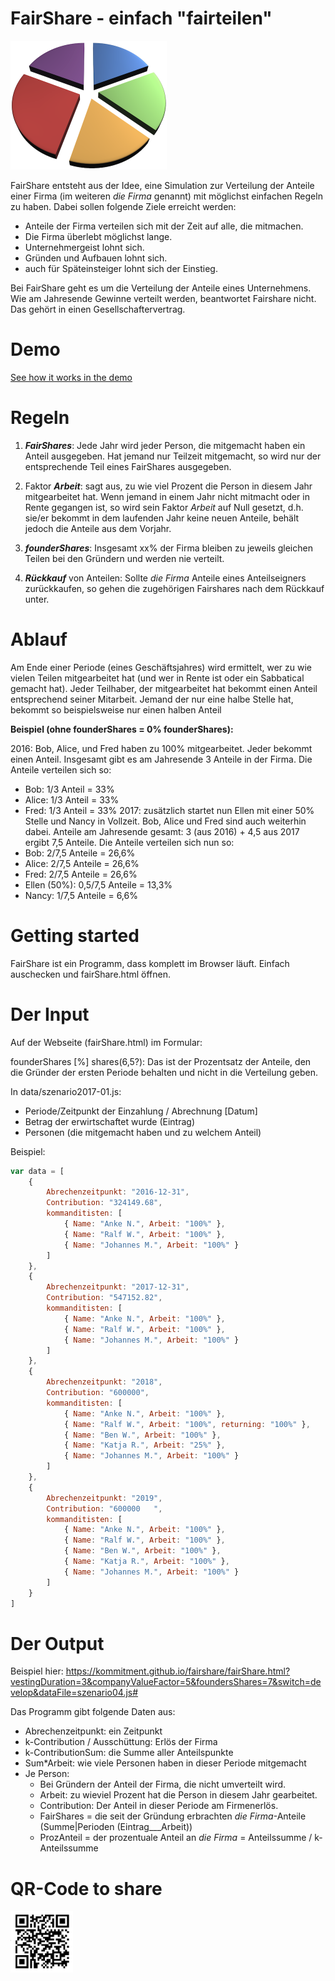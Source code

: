 # FairShare - einfach "fairteilen"

<img src="img/Fairshare-pie.png" width="250"/>

FairShare entsteht aus der Idee, eine Simulation zur Verteilung der Anteile einer Firma (im weiteren *die Firma* genannt) mit möglichst einfachen Regeln zu haben. Dabei sollen folgende Ziele erreicht werden:

- Anteile der Firma verteilen sich mit der Zeit auf alle, die mitmachen.
- Die Firma überlebt möglichst lange.
- Unternehmergeist lohnt sich.
- Gründen und Aufbauen lohnt sich.
- auch für Späteinsteiger lohnt sich der Einstieg.

Bei FairShare geht es um die Verteilung der Anteile eines Unternehmens. Wie am Jahresende Gewinne verteilt werden, beantwortet Fairshare nicht. Das gehört in einen Gesellschaftervertrag.

# Demo
[See how it works in the demo](https://kommitment.github.io/fairshare/fairshare.html)

# Regeln

1. **_FairShares_**: Jede Jahr wird jeder Person, die mitgemacht haben ein Anteil ausgegeben. Hat jemand nur Teilzeit mitgemacht, so wird nur der entsprechende Teil eines FairShares ausgegeben.

2. Faktor **_Arbeit_**: sagt aus, zu wie viel Prozent die Person in diesem Jahr mitgearbeitet hat. Wenn jemand in einem Jahr nicht mitmacht oder in Rente gegangen ist, so wird sein Faktor *Arbeit* auf Null gesetzt, d.h. sie/er bekommt in dem laufenden Jahr keine neuen Anteile, behält jedoch die Anteile aus dem Vorjahr.

3. **_founderShares_**: Insgesamt xx% der Firma bleiben zu jeweils gleichen Teilen bei den Gründern und werden nie verteilt.

4. **_Rückkauf_** von Anteilen:
Sollte *die Firma* Anteile eines Anteilseigners zurückkaufen, so gehen die zugehörigen Fairshares nach dem Rückkauf unter.


# Ablauf
Am Ende einer Periode (eines Geschäftsjahres) wird ermittelt, wer zu wie vielen Teilen mitgearbeitet hat (und wer in Rente ist oder ein Sabbatical gemacht hat). Jeder Teilhaber, der mitgearbeitet hat bekommt einen Anteil entsprechend seiner Mitarbeit. Jemand der nur eine halbe Stelle hat, bekommt so beispielsweise nur einen halben Anteil

**Beispiel (ohne founderShares = 0% founderShares):**

2016: Bob, Alice, und Fred haben zu 100% mitgearbeitet. Jeder bekommt einen Anteil. Insgesamt gibt es am Jahresende 3 Anteile in der Firma. Die Anteile verteilen sich so:
- Bob: 1/3 Anteil = 33%
- Alice: 1/3 Anteil = 33%
- Fred: 1/3 Anteil = 33%
2017: zusätzlich startet nun Ellen mit einer 50% Stelle und Nancy in Vollzeit. Bob, Alice und Fred sind auch weiterhin dabei.
Anteile am Jahresende gesamt: 3 (aus 2016) + 4,5 aus 2017 ergibt 7,5 Anteile. Die Anteile verteilen sich nun so:
- Bob: 2/7,5 Anteile = 26,6%
- Alice: 2/7,5 Anteile = 26,6%
- Fred: 2/7,5 Anteile = 26,6%
- Ellen (50%): 0,5/7,5 Anteile = 13,3%
- Nancy: 1/7,5 Anteile = 6,6%


# Getting started
FairShare ist ein Programm, dass komplett im Browser läuft. Einfach auschecken und fairShare.html öffnen.

# Der Input

Auf der Webseite (fairShare.html) im Formular:

founderShares [%] shares(6,5?):
Das ist der Prozentsatz der Anteile, den die Gründer der ersten Periode behalten und nicht in die Verteilung geben.

In data/szenario2017-01.js:
- Periode/Zeitpunkt der Einzahlung / Abrechnung [Datum]
- Betrag der erwirtschaftet wurde (Eintrag)
- Personen (die mitgemacht haben und zu welchem Anteil)

Beispiel:
```js
var data = [
	{
		Abrechenzeitpunkt: "2016-12-31",
		Contribution: "324149.68",
		kommanditisten: [
			{ Name: "Anke N.", Arbeit: "100%" },
			{ Name: "Ralf W.", Arbeit: "100%" },
			{ Name: "Johannes M.", Arbeit: "100%" }
		]
	},
	{
		Abrechenzeitpunkt: "2017-12-31",
		Contribution: "547152.82",
		kommanditisten: [
			{ Name: "Anke N.", Arbeit: "100%" },
			{ Name: "Ralf W.", Arbeit: "100%" },
			{ Name: "Johannes M.", Arbeit: "100%" }
		]
	},
	{
		Abrechenzeitpunkt: "2018",
		Contribution: "600000",
		kommanditisten: [
			{ Name: "Anke N.", Arbeit: "100%" },
			{ Name: "Ralf W.", Arbeit: "100%", returning: "100%" },
			{ Name: "Ben W.", Arbeit: "100%" },
			{ Name: "Katja R.", Arbeit: "25%" },
			{ Name: "Johannes M.", Arbeit: "100%" }
		]
	},
	{
		Abrechenzeitpunkt: "2019",
		Contribution: "600000	",
		kommanditisten: [
			{ Name: "Anke N.", Arbeit: "100%" },
			{ Name: "Ralf W.", Arbeit: "100%" },
			{ Name: "Ben W.", Arbeit: "100%" },
			{ Name: "Katja R.", Arbeit: "100%" },
			{ Name: "Johannes M.", Arbeit: "100%" }
		]
	}
]
```

#  Der Output
Beispiel hier: https://kommitment.github.io/fairshare/fairShare.html?vestingDuration=3&companyValueFactor=5&foundersShares=7&switch=develop&dataFile=szenario04.js#

Das Programm gibt folgende Daten aus:

- Abrechenzeitpunkt: ein Zeitpunkt
- k-Contribution / Ausschüttung: Erlös der Firma
- k-ContributionSum: die Summe aller Anteilspunkte
- Sum*Arbeit: wie viele Personen haben in dieser Periode  mitgemacht
- Je Person:
	- Bei Gründern der Anteil der Firma, die nicht umverteilt wird.
	- Arbeit: zu wieviel Prozent hat die Person in diesem Jahr gearbeitet.
	- Contribution: Der Anteil in dieser Periode am Firmenerlös.
	-  FairShares = die seit der Gründung erbrachten *die Firma*-Anteile (Summe|Perioden (Eintrag___Arbeit))
	-  ProzAnteil = der prozentuale Anteil an *die Firma* = Anteilssumme / k-Anteilssumme

# QR-Code to share
<img src="img/QR-code-Fairshare.jpg" width="100"/>
